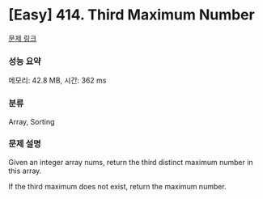# [Easy] 414. Third Maximum Number

[문제 링크](https://leetcode.com/problems/third-maximum-number/description/) 

### 성능 요약

메모리: 42.8 MB, 시간: 362 ms

### 분류

Array, Sorting

### 문제 설명

<p>Given an integer array nums, return the third distinct maximum number in this array.</p>
<p>If the third maximum does not exist, return the maximum number.</p>
